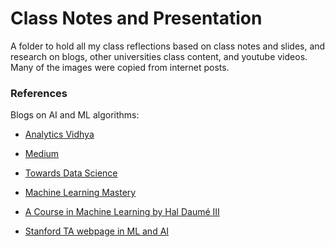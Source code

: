 # Class Notes and Presentation

A folder to hold all my class reflections based on class notes and slides, and research on blogs, other universities class content, and youtube videos. Many of the images were copied from internet posts. 


### References

Blogs on AI and ML algorithms:

  - [Analytics Vidhya](https://www.analyticsvidhya.com/)
  
  - [Medium](https://https://medium.com/) 
  
  - [Towards Data Science](https://towardsdatascience.com/)
  
  - [Machine Learning Mastery](https://machinelearningmastery.com/)
  
  - [A Course in Machine Learning by Hal Daumé III](http://ciml.info/dl/v0_99/ciml-v0_99-all.pdf) 

  - [Stanford TA webpage in ML and AI](https://stanford.edu/~shervine/teaching/)
